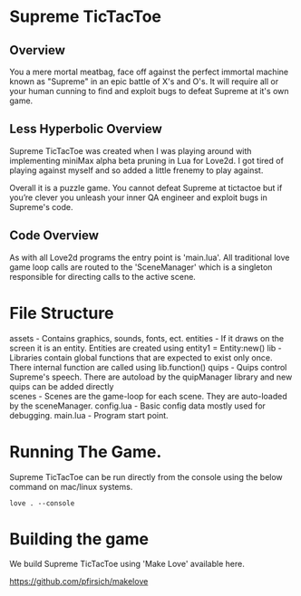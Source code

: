# Supreme TicTacToe

## Overview 

You a mere mortal meatbag, face off against the perfect immortal machine known as "Supreme" in an epic battle of X's and O's. It will require all or your human cunning to find and exploit bugs to defeat Supreme at it's own game. 

## Less Hyperbolic Overview 

Supreme TicTacToe was created when I was playing around with implementing miniMax alpha beta pruning in Lua for Love2d. I got tired of playing against myself and so added a little frenemy to play against. 

Overall it is a puzzle game. You cannot defeat Supreme at tictactoe but if you’re clever you unleash your inner QA engineer and exploit bugs in Supreme's code. 

## Code Overview

As with all Love2d programs the entry point is 'main.lua'. All traditional love game loop calls are routed to the 'SceneManager' which is a singleton responsible for directing calls to the active scene. 

# File Structure

assets - Contains graphics, sounds, fonts, ect.
entities - If it draws on the screen it is an entity. Entities are created using entity1 = Entity:new() 
lib - Libraries contain global functions that are expected to exist only once. There internal function are called using lib.function()
quips - Quips control Supreme's speech. There are autoload by the quipManager library and new quips can be added directly  
scenes - Scenes are the game-loop for each scene. They are auto-loaded by the sceneManager. 
config.lua - Basic config data mostly used for debugging. 
main.lua - Program start point.

# Running The Game. 

Supreme TicTacToe can be run directly from the console using the below command on mac/linux systems.

``
love . --console
``

# Building the game

We build Supreme TicTacToe using 'Make Love' available here. 

https://github.com/pfirsich/makelove



